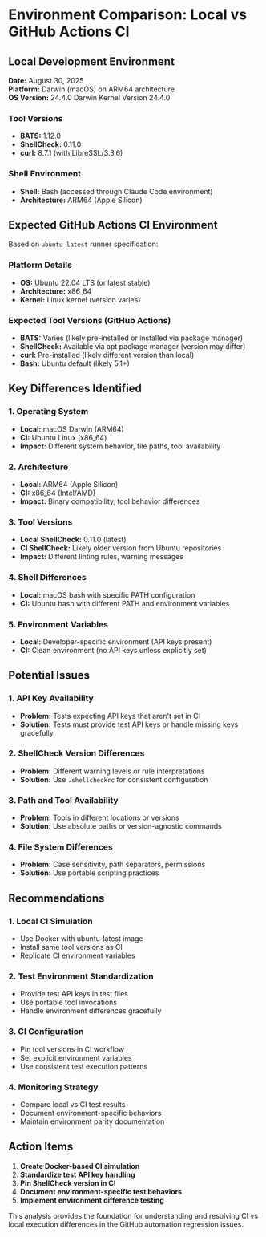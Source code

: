 # Environment Comparison: Local vs GitHub Actions CI

## Local Development Environment

**Date:** August 30, 2025  
**Platform:** Darwin (macOS) on ARM64 architecture  
**OS Version:** 24.4.0 Darwin Kernel Version 24.4.0

### Tool Versions
- **BATS:** 1.12.0
- **ShellCheck:** 0.11.0
- **curl:** 8.7.1 (with LibreSSL/3.3.6)

### Shell Environment
- **Shell:** Bash (accessed through Claude Code environment)
- **Architecture:** ARM64 (Apple Silicon)

## Expected GitHub Actions CI Environment

Based on `ubuntu-latest` runner specification:

### Platform Details
- **OS:** Ubuntu 22.04 LTS (or latest stable)
- **Architecture:** x86_64
- **Kernel:** Linux kernel (version varies)

### Expected Tool Versions (GitHub Actions)
- **BATS:** Varies (likely pre-installed or installed via package manager)
- **ShellCheck:** Available via apt package manager (version may differ)
- **curl:** Pre-installed (likely different version than local)
- **Bash:** Ubuntu default (likely 5.1+)

## Key Differences Identified

### 1. **Operating System**
- **Local:** macOS Darwin (ARM64)
- **CI:** Ubuntu Linux (x86_64)
- **Impact:** Different system behavior, file paths, tool availability

### 2. **Architecture**
- **Local:** ARM64 (Apple Silicon)
- **CI:** x86_64 (Intel/AMD)
- **Impact:** Binary compatibility, tool behavior differences

### 3. **Tool Versions**
- **Local ShellCheck:** 0.11.0 (latest)
- **CI ShellCheck:** Likely older version from Ubuntu repositories
- **Impact:** Different linting rules, warning messages

### 4. **Shell Differences**
- **Local:** macOS bash with specific PATH configuration
- **CI:** Ubuntu bash with different PATH and environment variables

### 5. **Environment Variables**
- **Local:** Developer-specific environment (API keys present)
- **CI:** Clean environment (no API keys unless explicitly set)

## Potential Issues

### 1. **API Key Availability**
- **Problem:** Tests expecting API keys that aren't set in CI
- **Solution:** Tests must provide test API keys or handle missing keys gracefully

### 2. **ShellCheck Version Differences**
- **Problem:** Different warning levels or rule interpretations
- **Solution:** Use `.shellcheckrc` for consistent configuration

### 3. **Path and Tool Availability**
- **Problem:** Tools in different locations or versions
- **Solution:** Use absolute paths or version-agnostic commands

### 4. **File System Differences**
- **Problem:** Case sensitivity, path separators, permissions
- **Solution:** Use portable scripting practices

## Recommendations

### 1. **Local CI Simulation**
- Use Docker with ubuntu-latest image
- Install same tool versions as CI
- Replicate CI environment variables

### 2. **Test Environment Standardization**
- Provide test API keys in test files
- Use portable tool invocations
- Handle environment differences gracefully

### 3. **CI Configuration**
- Pin tool versions in CI workflow
- Set explicit environment variables
- Use consistent test execution patterns

### 4. **Monitoring Strategy**
- Compare local vs CI test results
- Document environment-specific behaviors
- Maintain environment parity documentation

## Action Items

1. **Create Docker-based CI simulation**
2. **Standardize test API key handling**
3. **Pin ShellCheck version in CI**
4. **Document environment-specific test behaviors**
5. **Implement environment difference testing**

This analysis provides the foundation for understanding and resolving CI vs local execution differences in the GitHub automation regression issues.